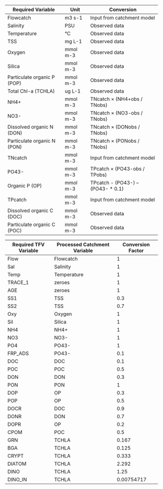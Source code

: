 |Required Variable			|Unit			|Conversion								|
|---------------------------|---------------|---------------------------------------|
|Flowcatch					|m3 s-1 		|	Input from catchment model          |
|Salinity					|PSU			|	Observed data                       |
|Temperature				|	°C			|	Observed data                       |
|TSS						|	mg L-1		|	Observed data                       |
|Oxygen						|mmol m-3		|Observed data                          |
|Silica						|mmol m-3		|Observed data                          |
|Particulate organic P (POP)|	mmol m-3	|	Observed data                       |
|Total Chl-a (TCHLA)		|	ug L-1		|	Observed data                       |
|NH4+						|mmol m-3		|TNcatch × (NH4+obs / TNobs)            |
|NO3-						|mmol m-3		|TNcatch × (NO3-obs / TNobs)            |
|Dissolved organic N (DON)	|mmol m-3		|TNcatch × (DONobs / TNobs)             |
|Particulate organic N (PON)|	mmol m-3	|	TNcatch × (PONobs / TNobs)          |
|TNcatch					|	mmol m-3	|	Input from catchment model          |
|PO43-						|mmol m-3		|TPcatch × (PO43-obs / TPobs)           |
|Organic P (OP)				|mmol m-3		|TPcatch - (PO43-) – (PO43- * 0.1)|
|TPcatch					|	mmol m-3	|	Input from catchment model          |
|Dissolved organic C (DOC)	|mmol m-3		|Observed data                          |
|Particulate organic C (POC)|	mmol m-3	|	Observed data                       |





|Required TFV Variable|	Processed Catchment Variable|	Conversion Factor|
|---------------------|-----------------------------|------------------|
|Flow |	Flowcatch |	1|
|Sal|	Salinity	|1|
|Temp|	Temperature|	1|
|TRACE_1|	zeroes	|1|
|AGE|	zeroes	|1|
|SS1|	TSS|0.3|
|SS2|	TSS	|0.7|
|Oxy|	Oxygen|1|
|Sil|	Silica	|1|
|NH4|	NH4+	|1|
|NO3|	NO3-|	1|
|PO4|	PO43-|	1|
|FRP_ADS|	PO43-|	0.1|
|DOC|	DOC|	0.1|
|POC|	POC	|0.5|
|DON|	DON|	0.3|
|PON|	PON|	1|
|DOP|	OP|	0.3|
|POP|	OP|	0.5|
|DOCR|	DOC|	0.9|
|DONR|	DON|	0.7|
|DOPR|	OP	|0.2|
|CPOM|	POC|	0.5|
|GRN	|TCHLA|	0.167|
|BGA|	TCHLA	|0.125|
|CRYPT|	TCHLA	|0.333|
|DIATOM	|TCHLA	|2.292|
|DINO|	TCHLA	|1.25|
|DINO_IN	|TCHLA	|0.00754717|
